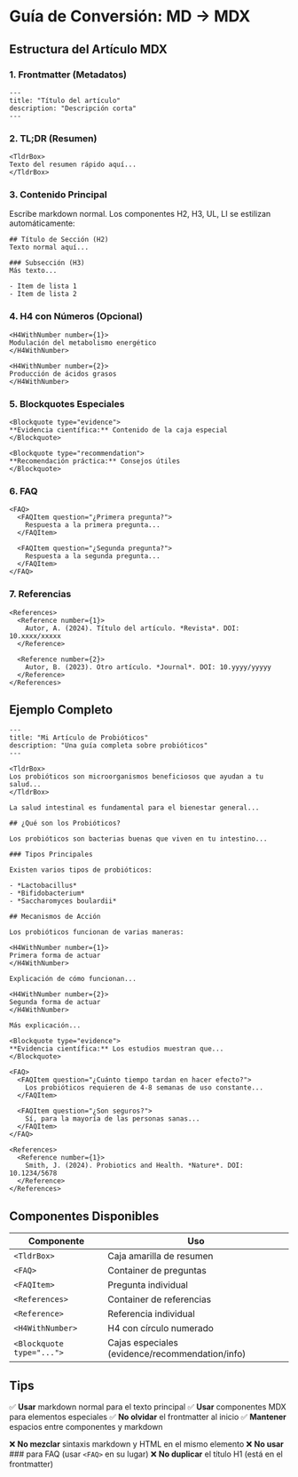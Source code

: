 # Guía de Conversión: MD → MDX

## Estructura del Artículo MDX

### 1. Frontmatter (Metadatos)
```mdx
---
title: "Título del artículo"
description: "Descripción corta"
---
```

### 2. TL;DR (Resumen)
```mdx
<TldrBox>
Texto del resumen rápido aquí...
</TldrBox>
```

### 3. Contenido Principal
Escribe markdown normal. Los componentes H2, H3, UL, LI se estilizan automáticamente:

```mdx
## Título de Sección (H2)
Texto normal aquí...

### Subsección (H3)
Más texto...

- Item de lista 1
- Item de lista 2
```

### 4. H4 con Números (Opcional)
```mdx
<H4WithNumber number={1}>
Modulación del metabolismo energético
</H4WithNumber>

<H4WithNumber number={2}>
Producción de ácidos grasos
</H4WithNumber>
```

### 5. Blockquotes Especiales
```mdx
<Blockquote type="evidence">
**Evidencia científica:** Contenido de la caja especial
</Blockquote>

<Blockquote type="recommendation">
**Recomendación práctica:** Consejos útiles
</Blockquote>
```

### 6. FAQ
```mdx
<FAQ>
  <FAQItem question="¿Primera pregunta?">
    Respuesta a la primera pregunta...
  </FAQItem>

  <FAQItem question="¿Segunda pregunta?">
    Respuesta a la segunda pregunta...
  </FAQItem>
</FAQ>
```

### 7. Referencias
```mdx
<References>
  <Reference number={1}>
    Autor, A. (2024). Título del artículo. *Revista*. DOI: 10.xxxx/xxxxx
  </Reference>
  
  <Reference number={2}>
    Autor, B. (2023). Otro artículo. *Journal*. DOI: 10.yyyy/yyyyy
  </Reference>
</References>
```

## Ejemplo Completo

```mdx
---
title: "Mi Artículo de Probióticos"
description: "Una guía completa sobre probióticos"
---

<TldrBox>
Los probióticos son microorganismos beneficiosos que ayudan a tu salud...
</TldrBox>

La salud intestinal es fundamental para el bienestar general...

## ¿Qué son los Probióticos?

Los probióticos son bacterias buenas que viven en tu intestino...

### Tipos Principales

Existen varios tipos de probióticos:

- *Lactobacillus*
- *Bifidobacterium*
- *Saccharomyces boulardii*

## Mecanismos de Acción

Los probióticos funcionan de varias maneras:

<H4WithNumber number={1}>
Primera forma de actuar
</H4WithNumber>

Explicación de cómo funcionan...

<H4WithNumber number={2}>
Segunda forma de actuar
</H4WithNumber>

Más explicación...

<Blockquote type="evidence">
**Evidencia científica:** Los estudios muestran que...
</Blockquote>

<FAQ>
  <FAQItem question="¿Cuánto tiempo tardan en hacer efecto?">
    Los probióticos requieren de 4-8 semanas de uso constante...
  </FAQItem>

  <FAQItem question="¿Son seguros?">
    Sí, para la mayoría de las personas sanas...
  </FAQItem>
</FAQ>

<References>
  <Reference number={1}>
    Smith, J. (2024). Probiotics and Health. *Nature*. DOI: 10.1234/5678
  </Reference>
</References>
```

## Componentes Disponibles

| Componente | Uso |
|------------|-----|
| `<TldrBox>` | Caja amarilla de resumen |
| `<FAQ>` | Container de preguntas |
| `<FAQItem>` | Pregunta individual |
| `<References>` | Container de referencias |
| `<Reference>` | Referencia individual |
| `<H4WithNumber>` | H4 con círculo numerado |
| `<Blockquote type="...">` | Cajas especiales (evidence/recommendation/info) |

## Tips

✅ **Usar** markdown normal para el texto principal
✅ **Usar** componentes MDX para elementos especiales
✅ **No olvidar** el frontmatter al inicio
✅ **Mantener** espacios entre componentes y markdown

❌ **No mezclar** sintaxis markdown y HTML en el mismo elemento
❌ **No usar** ### para FAQ (usar `<FAQ>` en su lugar)
❌ **No duplicar** el título H1 (está en el frontmatter)
